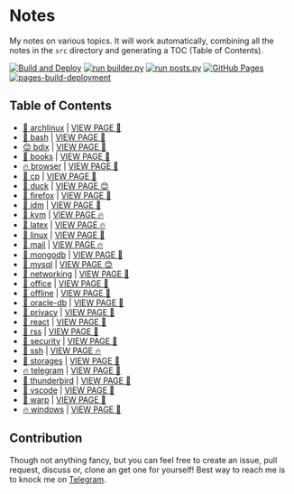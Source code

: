 # Notes

My notes on various topics. It will work automatically, combining all the notes in the `src` directory and generating a TOC (Table of Contents).

[![Build and Deploy](https://github.com/SharafatKarim/notes/actions/workflows/action.yml/badge.svg)](https://github.com/SharafatKarim/notes/actions/workflows/action.yml)
[![run builder.py](https://github.com/SharafatKarim/notes/actions/workflows/action.yml/badge.svg)](https://github.com/SharafatKarim/notes/actions/workflows/action.yml)
[![run posts.py](https://github.com/SharafatKarim/notes/actions/workflows/posts.yml/badge.svg)](https://github.com/SharafatKarim/notes/actions/workflows/posts.yml)
[![GitHub Pages](https://github.com/SharafatKarim/notes/actions/workflows/gh-pages.yml/badge.svg)](https://github.com/SharafatKarim/notes/actions/workflows/gh-pages.yml)
[![pages-build-deployment](https://github.com/SharafatKarim/notes/actions/workflows/pages/pages-build-deployment/badge.svg)](https://github.com/SharafatKarim/notes/actions/workflows/pages/pages-build-deployment)


## Table of Contents

- [🚀 archlinux](src/archlinux.md) | <a href='https://sharafat.is-a.dev/notes/archlinux' target='_blank'>VIEW PAGE 🌟</a>
- [🎸 bash](src/bash.md) | <a href='https://sharafat.is-a.dev/notes/bash' target='_blank'>VIEW PAGE 🎸</a>
- [😊 bdix](src/bdix.md) | <a href='https://sharafat.is-a.dev/notes/bdix' target='_blank'>VIEW PAGE 👾</a>
- [🌟 books](src/books.md) | <a href='https://sharafat.is-a.dev/notes/books' target='_blank'>VIEW PAGE 👾</a>
- [🔥 browser](src/browser.md) | <a href='https://sharafat.is-a.dev/notes/browser' target='_blank'>VIEW PAGE 🎸</a>
- [🤖 cp](src/cp.md) | <a href='https://sharafat.is-a.dev/notes/cp' target='_blank'>VIEW PAGE 🤖</a>
- [🎸 duck](src/duck.md) | <a href='https://sharafat.is-a.dev/notes/duck' target='_blank'>VIEW PAGE 😊</a>
- [🤖 firefox](src/firefox.md) | <a href='https://sharafat.is-a.dev/notes/firefox' target='_blank'>VIEW PAGE 🌈</a>
- [🌟 idm](src/idm.md) | <a href='https://sharafat.is-a.dev/notes/idm' target='_blank'>VIEW PAGE 🎸</a>
- [🌈 kvm](src/kvm.md) | <a href='https://sharafat.is-a.dev/notes/kvm' target='_blank'>VIEW PAGE 🔥</a>
- [🚀 latex](src/latex.md) | <a href='https://sharafat.is-a.dev/notes/latex' target='_blank'>VIEW PAGE 🔥</a>
- [🤖 linux](src/linux.md) | <a href='https://sharafat.is-a.dev/notes/linux' target='_blank'>VIEW PAGE 🚀</a>
- [🍕 mail](src/mail.md) | <a href='https://sharafat.is-a.dev/notes/mail' target='_blank'>VIEW PAGE 🔥</a>
- [🤖 mongodb](src/mongodb.md) | <a href='https://sharafat.is-a.dev/notes/mongodb' target='_blank'>VIEW PAGE 🌟</a>
- [🍕 mysql](src/mysql.md) | <a href='https://sharafat.is-a.dev/notes/mysql' target='_blank'>VIEW PAGE 😊</a>
- [🚀 networking](src/networking.md) | <a href='https://sharafat.is-a.dev/notes/networking' target='_blank'>VIEW PAGE 🌟</a>
- [🍕 office](src/office.md) | <a href='https://sharafat.is-a.dev/notes/office' target='_blank'>VIEW PAGE 👾</a>
- [🎸 offline](src/offline.md) | <a href='https://sharafat.is-a.dev/notes/offline' target='_blank'>VIEW PAGE 🍕</a>
- [🌈 oracle-db](src/oracle-db.md) | <a href='https://sharafat.is-a.dev/notes/oracle-db' target='_blank'>VIEW PAGE 🌟</a>
- [🌈 privacy](src/privacy.md) | <a href='https://sharafat.is-a.dev/notes/privacy' target='_blank'>VIEW PAGE 🌈</a>
- [👾 react](src/react.md) | <a href='https://sharafat.is-a.dev/notes/react' target='_blank'>VIEW PAGE 🍕</a>
- [🌈 rss](src/rss.md) | <a href='https://sharafat.is-a.dev/notes/rss' target='_blank'>VIEW PAGE 🍕</a>
- [🌈 security](src/security.md) | <a href='https://sharafat.is-a.dev/notes/security' target='_blank'>VIEW PAGE 🎸</a>
- [🚀 ssh](src/ssh.md) | <a href='https://sharafat.is-a.dev/notes/ssh' target='_blank'>VIEW PAGE 🔥</a>
- [🌟 storages](src/storages.md) | <a href='https://sharafat.is-a.dev/notes/storages' target='_blank'>VIEW PAGE 🚀</a>
- [🔥 telegram](src/telegram.md) | <a href='https://sharafat.is-a.dev/notes/telegram' target='_blank'>VIEW PAGE 🎸</a>
- [🤖 thunderbird](src/thunderbird.md) | <a href='https://sharafat.is-a.dev/notes/thunderbird' target='_blank'>VIEW PAGE 🎉</a>
- [👾 vscode](src/vscode.md) | <a href='https://sharafat.is-a.dev/notes/vscode' target='_blank'>VIEW PAGE 🎸</a>
- [🌈 warp](src/warp.md) | <a href='https://sharafat.is-a.dev/notes/warp' target='_blank'>VIEW PAGE 🌟</a>
- [🔥 windows](src/windows.md) | <a href='https://sharafat.is-a.dev/notes/windows' target='_blank'>VIEW PAGE 🎉</a>

## Contribution

Though not anything fancy, but you can feel free to create an issue, pull request, discuss or, clone an get one for yourself!
Best way to reach me is to knock me on [Telegram](https://t.me/SharafatKarim).

